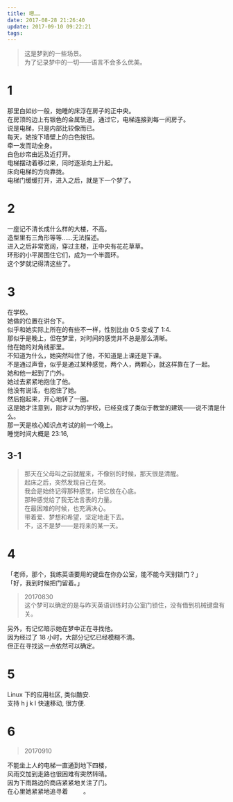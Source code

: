 ```yaml
---
title: 嗯……
date: 2017-08-28 21:26:40
update: 2017-09-10 09:22:21
tags:
---
```


> 这是梦到的一些场景。\
> 为了记录梦中的一切——语言不会多么优美。

# 1

那里白如纱一般，她睡的床浮在房子的正中央。\
在房顶的边上有银色的金属轨道，通过它，电梯连接到每一间房子。\
说是电梯，只是内部比较像而已。\
每天，她按下墙壁上的白色按钮。\
牵一发而动全身。\
白色纱帘由远及近打开。\
电梯摆动着移过来，同时逐渐向上升起。\
床向电梯的方向靠拢。\
电梯门缓缓打开，进入之后，就是下一个梦了。

<!-- more -->

# 2

一座记不清长成什么样的大楼，不高。\
造型里有三角形等等……无法描述。\
进入之后非常宽阔，穿过主楼，正中央有花花草草。\
环形的小平房围住它们，成为一个半圆环。\
这个梦就记得清这些了。

# 3

在学校。\
她做的位置在讲台下。\
似乎和她实际上所在的有些不一样，性别比由 0:5 变成了 1:4.\
那似乎是晚上，但在梦里，对时间的感觉并不总是那么清晰。\
他在她的对角线那里。\
不知道为什么，她突然叫住了他，不知道是上课还是下课。\
不是通过声音，似乎是通过某种感觉，两个人，两颗心，就这样靠在了一起。\
她和他一起到了门外。\
她过去紧紧地抱住了他。\
他没有说话，也抱住了她。\
然后抱起来，开心地转了一圈。\
这是她才注意到，刚才以为的学校，已经变成了类似于教堂的建筑——说不清是什么。\
那一天是核心知识点考试的前一个晚上。\
睡觉时间大概是 23:16,

## 3-1

>那天在父母叫之前就醒来，不像别的时候，那天很是清醒。\
起床之后，突然发现自己在哭。\
我会是始终记得那种感觉，把它放在心底。\
那种感觉给了我无法言表的力量。\
在最困难的时候，也充满决心。\
带着爱、梦想和希望，坚定地走下去。\
不，这不是梦——是将来的某一天。

# 4

「老师，那个，我练英语要用的键盘在你办公室，能不能今天别锁门？」\
「好，我到时候把门留着。」

> 20170830\
> 这个梦可以确定的是与昨天英语训练时办公室门锁住，没有借到机械键盘有关。

另外，有记忆暗示她在梦中正在寻找他。\
因为经过了 18 小时，大部分记忆已经模糊不清。\
但正在寻找这一点依然可以确定。

# 5

Linux 下的应用社区, 类似酷安.\
支持 h j k l 快速移动, 很方便.

# 6

>20170910

不能坐上人的电梯一直通到地下四楼，\
风雨交加到走路也很困难有突然转晴。\
因为下雨路边的商店紧紧地关注了门。\
在心里她紧紧地追寻着          。
